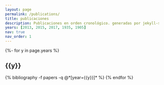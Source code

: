 ```yaml
---
layout: page
permalink: /publications/
title: publicaciones
description: Publicaciones en orden cronológico. generadas por jekyll-scholar.
years: [2013, 2015, 2017, 1935, 1905]
nav: true
nav_order: 1
---
```

<!-- _pages/publications.md -->
<div class="publications">

{%- for y in page.years %}
  <h2 class="year">{{y}}</h2>
  {% bibliography -f papers -q @*[year={{y}}]* %}
{% endfor %}

</div>
